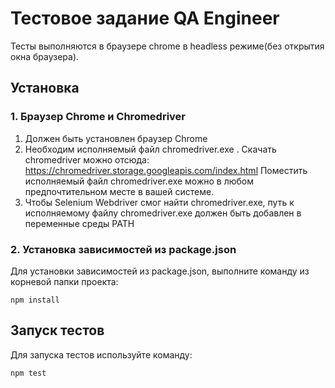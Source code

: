 # Тестовое задание QA Engineer
Тесты выполняются в браузере chrome в headless режиме(без открытия окна браузера).

## Установка

### 1. Браузер Chrome и Chromedriver

1. Должен быть установлен браузер Сhrome
2. Необходим исполняемый файл chromedriver.exe . Скачать chromedriver можно отсюда: https://chromedriver.storage.googleapis.com/index.html
Поместить исполняемый файл chromedriver.exe можно в любом предпочтительном месте в вашей системе.
3. Чтобы Selenium Webdriver смог найти chromedriver.exe, путь к исполняемому файлу chromedriver.exe должен быть добавлен в переменные среды PATH

### 2. Установка зависимостей из package.json
Для установки зависимостей из package.json, выполните команду из корневой папки проекта:
```
npm install
```

## Запуск тестов
Для запуска тестов используйте команду:
```
npm test
```